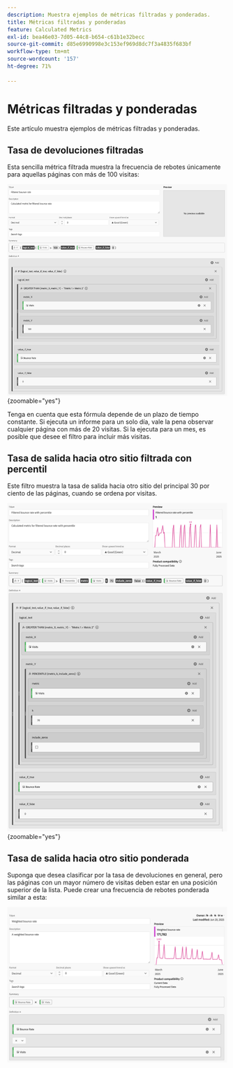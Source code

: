 ```yaml
---
description: Muestra ejemplos de métricas filtradas y ponderadas.
title: Métricas filtradas y ponderadas
feature: Calculated Metrics
exl-id: bea46e03-7d05-44c8-b654-c61b1e32becc
source-git-commit: d85e6990998e3c153ef969d8dc7f3a4835f683bf
workflow-type: tm+mt
source-wordcount: '157'
ht-degree: 71%

---
```


# Métricas filtradas y ponderadas

Este artículo muestra ejemplos de métricas filtradas y ponderadas.

## Tasa de devoluciones filtradas

Esta sencilla métrica filtrada muestra la frecuencia de rebotes únicamente para aquellas páginas con más de 100 visitas:

![Tasa de salida hacia otro sitio filtrada](assets/filtered-bounce-rate.png){zoomable="yes"}

Tenga en cuenta que esta fórmula depende de un plazo de tiempo constante. Si ejecuta un informe para un solo día, vale la pena observar cualquier página con más de 20 visitas. Si la ejecuta para un mes, es posible que desee el filtro para incluir más visitas.

## Tasa de salida hacia otro sitio filtrada con percentil

Este filtro muestra la tasa de salida hacia otro sitio del principal 30 por ciento de las páginas, cuando se ordena por visitas.

![Tasa de salida hacia otro sitio filtrada con percentil](assets/filtered-bounce-rate-with-percentile.png){zoomable="yes"}

## Tasa de salida hacia otro sitio ponderada

Suponga que desea clasificar por la tasa de devoluciones en general, pero las páginas con un mayor número de visitas deben estar en una posición superior de la lista. Puede crear una frecuencia de rebotes ponderada similar a esta:

![](assets/weighted-bounce-rate.png)
